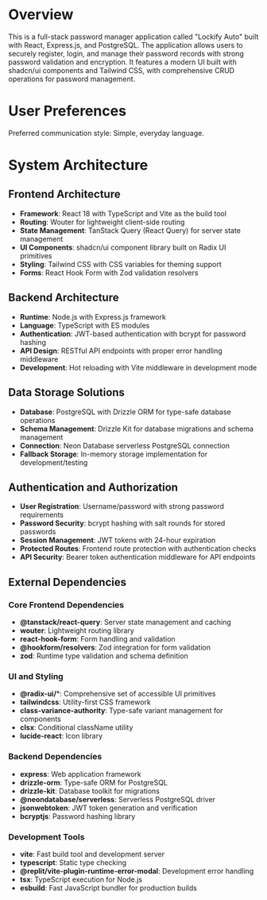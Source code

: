 # Overview

This is a full-stack password manager application called "Lockify Auto" built with React, Express.js, and PostgreSQL. The application allows users to securely register, login, and manage their password records with strong password validation and encryption. It features a modern UI built with shadcn/ui components and Tailwind CSS, with comprehensive CRUD operations for password management.

# User Preferences

Preferred communication style: Simple, everyday language.

# System Architecture

## Frontend Architecture
- **Framework**: React 18 with TypeScript and Vite as the build tool
- **Routing**: Wouter for lightweight client-side routing
- **State Management**: TanStack Query (React Query) for server state management
- **UI Components**: shadcn/ui component library built on Radix UI primitives
- **Styling**: Tailwind CSS with CSS variables for theming support
- **Forms**: React Hook Form with Zod validation resolvers

## Backend Architecture
- **Runtime**: Node.js with Express.js framework
- **Language**: TypeScript with ES modules
- **Authentication**: JWT-based authentication with bcrypt for password hashing
- **API Design**: RESTful API endpoints with proper error handling middleware
- **Development**: Hot reloading with Vite middleware in development mode

## Data Storage Solutions
- **Database**: PostgreSQL with Drizzle ORM for type-safe database operations
- **Schema Management**: Drizzle Kit for database migrations and schema management
- **Connection**: Neon Database serverless PostgreSQL connection
- **Fallback Storage**: In-memory storage implementation for development/testing

## Authentication and Authorization
- **User Registration**: Username/password with strong password requirements
- **Password Security**: bcrypt hashing with salt rounds for stored passwords
- **Session Management**: JWT tokens with 24-hour expiration
- **Protected Routes**: Frontend route protection with authentication checks
- **API Security**: Bearer token authentication middleware for API endpoints

## External Dependencies

### Core Frontend Dependencies
- **@tanstack/react-query**: Server state management and caching
- **wouter**: Lightweight routing library
- **react-hook-form**: Form handling and validation
- **@hookform/resolvers**: Zod integration for form validation
- **zod**: Runtime type validation and schema definition

### UI and Styling
- **@radix-ui/***: Comprehensive set of accessible UI primitives
- **tailwindcss**: Utility-first CSS framework
- **class-variance-authority**: Type-safe variant management for components
- **clsx**: Conditional className utility
- **lucide-react**: Icon library

### Backend Dependencies
- **express**: Web application framework
- **drizzle-orm**: Type-safe ORM for PostgreSQL
- **drizzle-kit**: Database toolkit for migrations
- **@neondatabase/serverless**: Serverless PostgreSQL driver
- **jsonwebtoken**: JWT token generation and verification
- **bcryptjs**: Password hashing library

### Development Tools
- **vite**: Fast build tool and development server
- **typescript**: Static type checking
- **@replit/vite-plugin-runtime-error-modal**: Development error handling
- **tsx**: TypeScript execution for Node.js
- **esbuild**: Fast JavaScript bundler for production builds